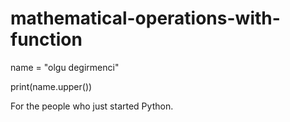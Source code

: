 # mathematical-operations-with-function

name = "olgu degirmenci"

print(name.upper())


For the people who just started Python. 
